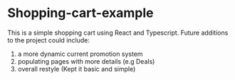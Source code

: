 # Shopping-cart-example
This is a simple shopping cart using React and Typescript. 
Future additions to the project could include:
1. a more dynamic current promotion system
2. populating pages with more details (e.g Deals)
3. overall restyle (Kept it basic and simple)
